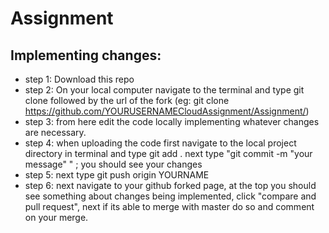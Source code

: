 # Assignment

## Implementing changes:

- step 1: Download this repo
- step 2: On your local computer navigate to the terminal and type git clone followed by the url of the fork 
(eg: git clone https://github.com/YOURUSERNAMECloudAssignment/Assignment/)
- step 3: from here edit the code locally implementing whatever changes are necessary.
- step 4: when uploading the code first navigate to the local project directory in terminal and type git add .
next type "git commit -m "your message" " ; you should see your changes
- step 5: next type git push origin YOURNAME
- step 6: next navigate to your github forked page, at the top you should see something about changes being implemented,
click "compare and pull request", next if its able to merge with master do so and comment on your merge.
